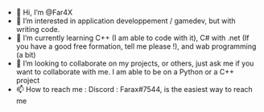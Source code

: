 - 👋 Hi, I’m @Far4X
- 👀 I’m interested in application developpement / gamedev, but with writing code.
- 🌱 I’m currently learning C++ (I am able to code with it), C# with .net (If you have a good free formation, tell me please !), and wab programming (a bit)
- 💞️ I’m looking to collaborate on my projects, or others, just ask me if you want to collaborate with me. I am able to be on a Python or a C++ project
- 📫 How to reach me : Discord : Farax#7544, is the easiest way to reach me

<!---
Far4X/Far4X is a ✨ special ✨ repository because its `README.md` (this file) appears on your GitHub profile.
You can click the Preview link to take a look at your changes.
--->
